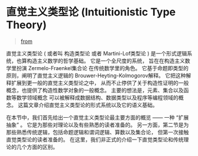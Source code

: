 # 直觉主义类型论 (Intuitionistic Type Theory)

> [from](https://plato.stanford.edu/entries/type-theory-intuitionistic/)

直觉主义类型论 ( 或者叫 构造类型论 或者 Martini-Lof类型论 ) 是一个形式逻辑系统，也算构造主义数学的哲学基础。
它是一个全尺度的系统，
旨在在构造主义数学里扮演 Zermelo-Fraenkel集合论 在传统数学里的角色。
它基于命题即类型的原则，阐明了直觉主义逻辑的 Brouwer-Heyting-Kolmogorov解释。
它把这种解释扩展到更一般的直觉主义类型论之中，
从而不止停供了关于构造性证明的一般概念，也提供了构造性数学对象的一般概念。
主要的想法是，元素、集合以及函数等数学领域概念
可以被解释成数据结构、数据类型以及程序等编程领域的概念。
这篇文章介绍直觉主义类型论的形式系统以及它的语义基础。

在本节中，我们首先给出一个直觉主义类型论最主要方面的概览 —— 一种 “扩展抽象” 。
它是为那些对理论以及有些熟悉的读者准备的。
另一方面，第二节是为那些熟悉传统逻辑，包括命题逻辑和谓词逻辑、算数以及集合论，
但第一次接触直觉类型论的读者准备的。
在这里，我们非正式的介绍一下直觉类型论和传统理论的几个方面的区别。

